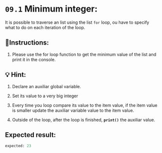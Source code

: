 # `09.1` Minimum integer:

It is possible to traverse an list using the list `for` loop, ou have to specify what to do on each iteration of the loop.


## 📝Instructions:

1. Please use the for loop function to get the minimum value of the list and print it in the console.

## :bulb: Hint:

1. Declare an auxiliar global variable.

2. Set its value to a very big integer

3. Every time you loop compare its value to the item value, if the item value is smaller update the auxiliar variable value to the item value.

4. Outside of the loop, after the loop is finished, **`print()`** the auxiliar value.

## Expected result:

```py
expected: 23
```
